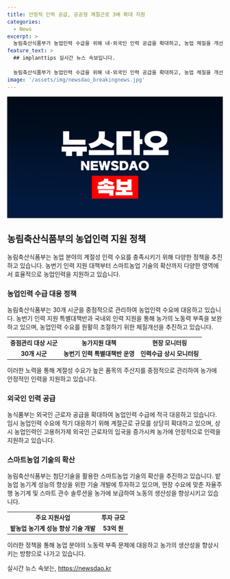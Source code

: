 ```yaml
---
title: 안정적 인력 공급, 공공형 계절근로 3배 확대 지원
categories:
  - News
excerpt: >
  농림축산식품부가 농업인력 수급을 위해 내·외국인 인력 공급을 확대하고, 농업 체질을 개선하기 위해 기계화·스마트농업과 첨단기술을 확산하는 계획을 진행 중이다. 이를 위해 계절성 수요가 높은 30개 시군을 중점 관리하고, 농번기 인력 지원대책을 추진하며, 외국인 노동자를 확대적으로 도입하고 있다. 또한, 농촌일손 부족을 완화하기 위해 공공형 계절근로를 확대하고, 농업고용인력 실태조사를 실시할 예정이다. 밭농업 농기계 성능 향상과 스마트농업 기술 확산을 통해 노동의 생산성을 향상시키는 노력도 진행 중이다.
feature_text: >
  ## implanttips 실시간 뉴스 속보입니다.

  농림축산식품부가 농업인력 수급을 위해 내·외국인 인력 공급을 확대하고, 농업 체질을 개선하기 위해 기계화·스마트농업과 첨단기술을 확산하는 계획을 진행 중이다. 이를 위해 계절성 수요가 높은 30개 시군을 중점 관리하고, 농번기 인력 지원대책을 추진하며, 외국인 노동자를 확대적으로 도입하고 있다. 또한, 농촌일손 부족을 완화하기 위해 공공형 계절근로를 확대하고, 농업고용인력 실태조사를 실시할 예정이다. 밭농업 농기계 성능 향상과 스마트농업 기술 확산을 통해 노동의 생산성을 향상시키는 노력도 진행 중이다.
image: '/assets/img/newsdao_breakingnews.jpg'
---
```


<p><img src="/assets/img/newsdao_breakingnews.jpg" alt="implanttips 속보" /></p>

<h2 data-ke-size="size26">농림축산식품부의 농업인력 지원 정책</h2>

<p data-ke-size="size16">농림축산식품부는 농업 분야의 계절성 인력 수요를 충족시키기 위해 다양한 정책을 추진하고 있습니다. 농번기 인력 지원 대책부터 스마트농업 기술의 확산까지 다양한 영역에서 효율적으로 농업인력을 지원하고 있습니다.</p>

<h3 data-ke-size="size24">농업인력 수급 대응 정책</h3>

<p data-ke-size="size16">농림축산식품부는 30개 시군을 중점적으로 관리하여 농업인력 수요에 대응하고 있습니다. 농번기 인력 지원 특별대책반과 국내외 인력 지원을 통해 농가의 노동력 부족을 보완하고 있으며, 농업인력 수요를 원활히 조절하기 위한 체질개선을 추진하고 있습니다.</p>

<table>
    <tr>
        <td style="text-align: center; height: 17px;"><b>중점관리 대상 시군</b></td>
        <td style="text-align: center; height: 17px;"><b>농가지원 대책</b></td>
        <td style="text-align: center; height: 17px;"><b>현장 모니터링</b></td>
    </tr>
    <tr>
        <td style="text-align: center; height: 17px;"><b>30개 시군</b></td>
        <td style="text-align: center; height: 17px;"><b>농번기 인력 특별대책반 운영</b></td>
        <td style="text-align: center; height: 17px;"><b>인력수급 상시 모니터링</b></td>
    </tr>
</table>

<p data-ke-size="size16">이러한 노력을 통해 계절성 수요가 높은 품목의 주산지를 중점적으로 관리하여 농가에 안정적인 인력을 지원하고 있습니다.</p>

<h3 data-ke-size="size24"><b>외국인 인력 공급</b></h3>

<p data-ke-size="size16">농식품부는 외국인 근로자 공급을 확대하여 농업인력 수급에 적극 대응하고 있습니다. 임시 농업인력 수요에 적기 대응하기 위해 계절근로 규모를 상당히 확대하고 있으며, 상시 농업인력인 고용허가제 외국인 근로자의 입국을 증가시켜 농가에 안정적으로 인력을 지원하고 있습니다.</p>

<h3 data-ke-size="size24">스마트농업 기술의 확산</h3>

<p data-ke-size="size16">농림축산식품부는 첨단기술을 활용한 스마트농업 기술의 확산을 추진하고 있습니다. 밭농업 농기계 성능의 향상을 위한 기술 개발에 투자하고 있으며, 현장 수요에 맞춘 자율주행 농기계 및 스마트 관수 솔루션을 농가에 보급하여 노동의 생산성을 향상시키고 있습니다.</p>

<table>
    <tr>
        <td style="text-align: center; height: 17px;"><b>주요 지원사업</b></td>
        <td style="text-align: center; height: 17px;"><b>투자 규모</b></td>
    </tr>
    <tr>
        <td style="text-align: center; height: 17px;"><b>밭농업 농기계 성능 향상 기술 개발</b></td>
        <td style="text-align: center; height: 17px;"><b>53억 원</b></td>
    </tr>
</table>

<p data-ke-size="size16">이러한 정책을 통해 농업 분야의 노동력 부족 문제에 대응하고 농가의 생산성을 향상시키는 방향으로 나가고 있습니다.</p>
실시간 뉴스 속보는, <a href="https://newsdao.kr" rel="dofollow">https://newsdao.kr</a>


